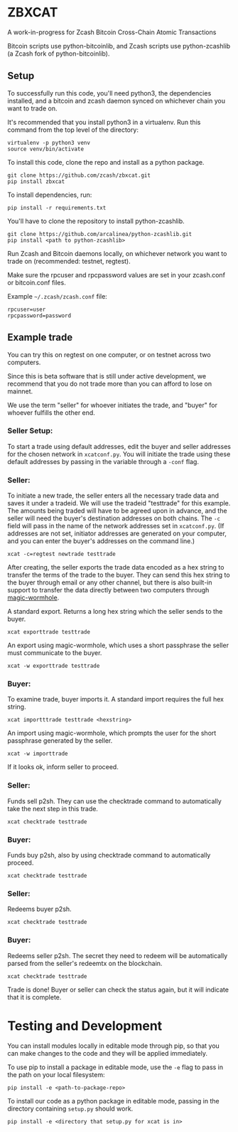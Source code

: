 # ZBXCAT

A work-in-progress for Zcash Bitcoin Cross-Chain Atomic Transactions

Bitcoin scripts use python-bitcoinlib, and Zcash scripts use python-zcashlib (a Zcash fork of python-bitcoinlib).

## Setup

To successfully run this code, you'll need python3, the dependencies installed, and a bitcoin and zcash daemon synced on whichever chain you want to trade on.

It's recommended that you install python3 in a virtualenv. Run this command from the top level of the directory:
```
virtualenv -p python3 venv
source venv/bin/activate
```

To install this code, clone the repo and install as a python package.
```
git clone https://github.com/zcash/zbxcat.git
pip install zbxcat
```

To install dependencies, run:
```
pip install -r requirements.txt
```

You'll have to clone the repository to install python-zcashlib.

```
git clone https://github.com/arcalinea/python-zcashlib.git
pip install <path to python-zcashlib>
```

Run Zcash and Bitcoin daemons locally, on whichever network you want to trade on (recommended: testnet, regtest).

Make sure the rpcuser and rpcpassword values are set in your zcash.conf or bitcoin.conf files.

Example `~/.zcash/zcash.conf` file:
```
rpcuser=user
rpcpassword=password
```

## Example trade

You can try this on regtest on one computer, or on testnet across two computers.

Since this is beta software that is still under active development, we recommend that you do not trade more than you can afford to lose on mainnet.

We use the term "seller" for whoever initiates the trade, and "buyer" for whoever fulfills the other end.

### Seller Setup:

To start a trade using default addresses, edit the buyer and seller addresses for the chosen network in `xcatconf.py`. You will initiate the trade using these default addresses by passing in the variable through a `-conf` flag.

### Seller:

To initiate a new trade, the seller enters all the necessary trade data and saves it under a tradeid. We will use the tradeid "testtrade" for this example. The amounts being traded will have to be agreed upon in advance, and the seller will need the buyer's destination addresses on both chains. The `-c` field will pass in the name of the network addresses set in `xcatconf.py`. (If addresses are not set, initiator addresses are generated on your computer, and you can enter the buyer's addresses on the command line.)

`xcat -c=regtest newtrade testtrade`

After creating, the seller exports the trade data encoded as a hex string to transfer the terms of the trade to the buyer. They can send this hex string to the buyer through email or any other channel, but there is also built-in support to transfer the data directly between two computers through [magic-wormhole](https://github.com/warner/magic-wormhole).

A standard export. Returns a long hex string which the seller sends to the buyer.

`xcat exporttrade testtrade`

An export using magic-wormhole, which uses a short passphrase the seller must communicate to the buyer.

`xcat -w exporttrade testtrade`

### Buyer:

To examine trade, buyer imports it. A standard import requires the full hex string.

`xcat importttrade testtrade <hexstring>`

An import using magic-wormhole, which prompts the user for the short passphrase generated by the seller.

`xcat -w importtrade`

If it looks ok, inform seller to proceed.

### Seller:

Funds sell p2sh. They can use the checktrade command to automatically take the next step in this trade.

`xcat checktrade testtrade`

### Buyer:

Funds buy p2sh, also by using checktrade command to automatically proceed.

`xcat checktrade testtrade`

### Seller:

Redeems buyer p2sh.

`xcat checktrade testtrade`

### Buyer:

Redeems seller p2sh. The secret they need to redeem will be automatically parsed from the seller's redeemtx on the blockchain.

`xcat checktrade testtrade`

Trade is done! Buyer or seller can check the status again, but it will indicate that it is complete.


# Testing and Development

You can install modules locally in editable mode through pip, so that you can make changes to the code and they will be applied immediately.

To use pip to install a package in editable mode, use the `-e` flag to pass in the path on your local filesystem:

`pip install -e <path-to-package-repo>`

To install our code as a python package in editable mode, passing in the directory containing `setup.py` should work.

`pip install -e <directory that setup.py for xcat is in>`
